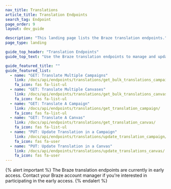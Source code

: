 ```yaml
---
nav_title: Translations
article_title: Translation Endpoints
search_tag: Endpoint
page_order: 9
layout: dev_guide

description: "This landing page lists the Braze translation endpoints."
page_type: landing

guide_top_header: "Translation Endpoints"
guide_top_text: "Use the Braze translation endpoints to manage and update translations in your campaigns and Canvases."

guide_featured_title: ""
guide_featured_list:
  - name: "GET: Translate Multiple Campaigns"
    link: /docs/api/endpoints/translations/get_bulk_translations_campaigns/
    fa_icon: fas fa-list-ul
  - name: "GET: Translate Multiple Canvases"
    link: /docs/api/endpoints/translations/get_bulk_translations_canvases/
    fa_icon: fas fa-list-ul
  - name: "GET: Translate A Campaign"
    link: /docs/api/endpoints/translations/get_translation_campaign/
    fa_icon: fas fa-list-ul
  - name: "GET: Translate A Canvas"
    link: /docs/api/endpoints/translations/get_translation_canvas/
    fa_icon: fas fa-list-ul
  - name: "PUT: Update Translation in a Campaign"
    link: /docs/api/endpoints/translations/update_translation_campaign/
    fa_icon: fas fa-user
  - name: "PUT: Update Translation in a Canvas"
    link: /docs/api/endpoints/translations/update_translations_canvas/
    fa_icon: fas fa-user
---
```


{% alert important %}
The Braze translation endpoints are currently in early access. Contact your Braze account manager if you're interested in participating in the early access.
{% endalert %}